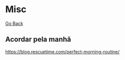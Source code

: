 # Misc
[Go Back](https://github.com/Matheus-de-Souza/my-references)

## Acordar pela manhã

https://blog.rescuetime.com/perfect-morning-routine/
